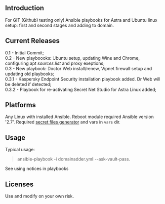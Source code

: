 ## Introduction
For GIT (Github) testing only! Ansible playbooks for Astra and Ubuntu linux setup: first and second stages and adding to domain.
## Current Releases
0.1 - Initial Commit; <br />
0.2 - New playboooks: Ubuntu setup, updating Wine and Chrome, configuring apt _sources.list_ and proxy exeptions; <br />
0.3 - New playbook: Doctor Web install/renew, Vipnet firewall setup and updating old playbooks; <br />
0.3.1 - Kaspersky Endpoint Security installation playbook added. Dr Web will be deleted if detected; <br />
0.3.2 - Playbook for re-activating Secret Net Studio for Astra Linux added;
## Platforms
Any Linux with installed Ansible. Reboot module required Ansible version '2.7'. Required [secret files generator](https://github.com/dardepin/gensecrets) and vars in `vars` dir.
## Usage
Typical usage:
> ansible-playbook -i domainadder.yml --ask-vault-pass.

See using notices in playbooks
## Licenses
Use and modify on your own risk.
